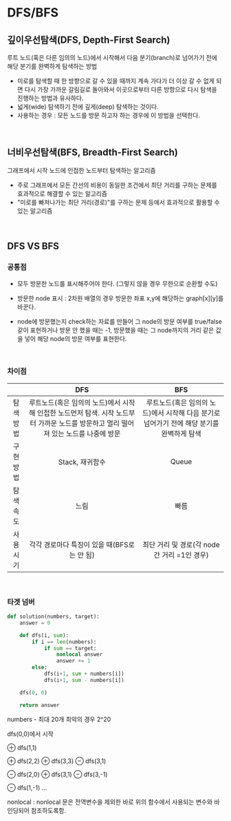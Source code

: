 # DFS/BFS

## 깊이우선탐색(DFS, Depth-First Search)

루트 노드(혹은 다른 임의의 노드)에서 시작해서 다음 분기(branch)로 넘어가기 전에 해당 분기를 완벽하게 탐색하는 방법

- 미로를 탐색할 때 한 방향으로 갈 수 있을 때까지 계속 가다가 더 이상 갈 수 없게 되면 다시 가장 가까운 갈림길로 돌아와서 이곳으로부터 다른 방향으로 다시 탐색을 진행하는 방법과 유사하다.
- 넓게(wide) 탐색하기 전에 깊게(deep) 탐색하는 것이다.
- 사용하는 경우 : 모든 노드를 방문 하고자 하는 경우에 이 방법을 선택한다.

<br/>

## 너비우선탐색(BFS, Breadth-First Search)

그래프에서 시작 노드에 인접한 노드부터 탐색하는 알고리즘

- 주로 그래프에서 모든 간선의 비용이 동일한 조건에서 최단 거리를 구하는 문제를 효과적으로 해결할 수 있는 알고리즘
- "미로를 빠져나가는 최단 거리(경로)"를 구하는 문제 등에서 효과적으로 활용할 수 있는 알고리즘

<br/>

## DFS VS BFS

### 공통점 

- 모두 방문한 노드를 표시해주어야 한다. (그렇지 않을 경우 무한으로 순환할 수도)
 
- 방문한 node 표시 : 2차원 배열의 경우 방문한 좌표 x,y에 해당하는 graph[x][y]를 바꾼다. 

- node에 방문했는지 check하는 자료를 만들어 그 node의 방문 여부를 true/false 같이 표현하거나 방문 안 했을 때는 -1, 방문했을 때는 그 node까지의 거리 같은 값을 넣어 해당 node의 방문 여부를 표현한다.

<br/>

### 차이점

||DFS|BFS|
|:---------:|:-------------------------------------------------------------------------------------------------------------------------------------:|:------------------------------------------------------------------------------------------:|
|탐색 방법| 루트노드(혹은 임의의 노드)에서 시작해 인접한 노드먼저 탐색.  시작 노드부터 가까운 노드를 방문하고 멀리 떨어져 있는 노드를 나중에 방문| 루트노드(혹은 임의의 노드)에서 시작해  다음 분기로 넘어가기 전에 해당 분기를 완벽하게 탐색|
|구현 방법|Stack, 재귀함수|Queue|
|탐색 속도|느림|빠름|
|사용 시기|각각 경로마다 특징이 있을 때(BFS로는 안 됨)|최단 거리 및 경로(각 node 간 거리 =1인 경우)|

<br/>

### 타겟 넘버


```python
def solution(numbers, target):
    answer = 0

    def dfs(i, sum):
        if i == len(numbers):
            if sum == target:
                nonlocal answer
                answer += 1
        else:
            dfs(i+1, sum + numbers[i])
            dfs(i+1, sum - numbers[i])

    dfs(0, 0)

    return answer
```
numbers - 최대 20개 
최악의 경우 2^20 

dfs(0,0)에서 시작

⊕ dfs(1,1)

⊕ dfs(2,2)
⊕ dfs(3,3)
⊖ dfs(3,1)

⊖ dfs(2,0)
⊕ dfs(3,1)
⊖ dfs(3,-1)

⊖ dfs(1,-1) ... 

nonlocal : nonlocal 문은 전역변수을 제외한 바로 위의 함수에서 사용되는 변수와 바인딩되어 참조하도록함.